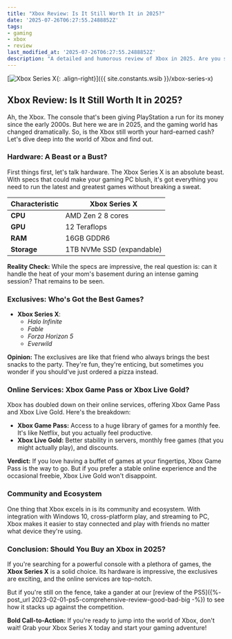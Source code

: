 ```yaml
---
title: "Xbox Review: Is It Still Worth It in 2025?"
date: '2025-07-26T06:27:55.2488852Z'
tags:
- gaming
- xbox
- review
last_modified_at: '2025-07-26T06:27:55.2488852Z'
description: "A detailed and humorous review of Xbox in 2025. Are you still on team Xbox or is it time to switch?"
---
```


[![Xbox Series X](https://m.media-amazon.com/images/I/61nq7mC0tHL.jpg){: .align-right}]({{ site.constants.wsib }}/xbox-series-x)

## Xbox Review: Is It Still Worth It in 2025?

Ah, the Xbox. The console that's been giving PlayStation a run for its money since the early 2000s. But here we are in 2025, and the gaming world has changed dramatically. So, is the Xbox still worth your hard-earned cash? Let's dive deep into the world of Xbox and find out.

### Hardware: A Beast or a Bust?

First things first, let's talk hardware. The Xbox Series X is an absolute beast. With specs that could make your gaming PC blush, it's got everything you need to run the latest and greatest games without breaking a sweat.

| Characteristic         | Xbox Series X                 |
|------------------------|-------------------------------|
| **CPU**               | AMD Zen 2 8 cores            |
| **GPU**               | 12 Teraflops                 |
| **RAM**               | 16GB GDDR6                   |
| **Storage**           | 1TB NVMe SSD (expandable)    |

**Reality Check:** While the specs are impressive, the real question is: can it handle the heat of your mom's basement during an intense gaming session? That remains to be seen.

### Exclusives: Who's Got the Best Games?

- **Xbox Series X**:
  - *Halo Infinite*
  - *Fable*
  - *Forza Horizon 5*
  - *Everwild*

**Opinion:** The exclusives are like that friend who always brings the best snacks to the party. They're fun, they're enticing, but sometimes you wonder if you should've just ordered a pizza instead.

### Online Services: Xbox Game Pass or Xbox Live Gold?

Xbox has doubled down on their online services, offering Xbox Game Pass and Xbox Live Gold. Here's the breakdown:

- **Xbox Game Pass:** Access to a huge library of games for a monthly fee. It's like Netflix, but you actually feel productive.
- **Xbox Live Gold:** Better stability in servers, monthly free games (that you might actually play), and discounts.

**Verdict:** If you love having a buffet of games at your fingertips, Xbox Game Pass is the way to go. But if you prefer a stable online experience and the occasional freebie, Xbox Live Gold won't disappoint.

### Community and Ecosystem

One thing that Xbox excels in is its community and ecosystem. With integration with Windows 10, cross-platform play, and streaming to PC, Xbox makes it easier to stay connected and play with friends no matter what device they're using.

### Conclusion: Should You Buy an Xbox in 2025?

If you're searching for a powerful console with a plethora of games, the **Xbox Series X** is a solid choice. Its hardware is impressive, the exclusives are exciting, and the online services are top-notch.

But if you're still on the fence, take a gander at our [review of the PS5]({%- post_url 2023-02-01-ps5-comprehensive-review-good-bad-big -%}) to see how it stacks up against the competition.

**Bold Call-to-Action:** If you're ready to jump into the world of Xbox, don't wait! Grab your Xbox Series X today and start your gaming adventure!
